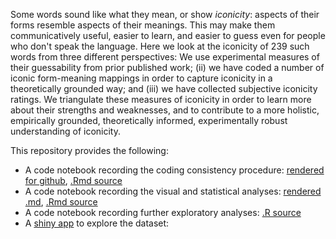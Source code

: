 Some words sound like what they mean, or show *iconicity*: aspects of their forms resemble aspects of their meanings. This may make them communicatively useful, easier to learn, and easier to guess even for people who don't speak the language. Here we look at the iconicity of 239 such words from three different perspectives: We use experimental measures of their guessability from prior published work; (ii) we have coded a number of iconic form-meaning mappings in order to capture iconicity in a theoretically grounded way; and (iii) we have collected subjective iconicity ratings. We triangulate these measures of iconicity in order to learn more about their strengths and weaknesses, and to contribute to a more holistic, empirically grounded, theoretically informed, experimentally robust understanding of iconicity.

This repository provides the following:

* A code notebook recording the coding consistency procedure: [rendered for github](paper_01_consistency.md), [.Rmd source](paper_01_consistency.Rmd)
* A code notebook recording the visual and statistical analyses: [rendered .md](paper_02_main_analyses.md), [.Rmd source](paper_02_main_analyses.Rmd)
* A code notebook recording further exploratory analyses: [.R source](paper_03_exploratory_analyses.R)
* A [shiny app](https://bonnie-mclean.shinyapps.io/triangulatingiconicity/) to explore the dataset:  
